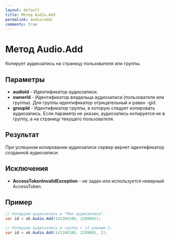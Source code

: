 ```yaml
---
layout: default
title: Метод Audio.Add
permalink: audio/add/
comments: true
---
```

# Метод Audio.Add
Копирует аудиозапись на страницу пользователя или группы.

## Параметры
+ **audioId** - Идентификатор аудиозаписи.
+ **ownerId** - Идентификатор владельца аудиозаписи (пользователя или группы). Для группы идентификатор отрицательный и равен -gid.
+ **groupId** - Идентификатор группы, в которую следует копировать аудиозапись. Если параметр не указан, аудиозапись копируется не в группу, а на страницу текущего пользователя.

## Результат
При успешном копировании аудиозаписи сервер вернет идентификатор созданной аудиозаписи.

## Исключения
+ **AccessTokenInvalidException** - не задан или используется неверный AccessToken.

## Пример
```csharp
// Копируем аудиозапись в "Мои аудиозаписи".
var id = vk.Audio.Add(141104180, 2289065);

// Копируем аудиозапись в группу с id равным 2.
var id = vk.Audio.Add(141104180, 2289065, 2);
```
